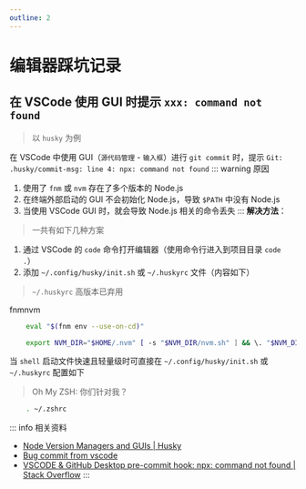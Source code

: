 ```yaml
---
outline: 2
---
```


# 编辑器踩坑记录

## 在 VSCode 使用 GUI 时提示 `xxx: command not found`

> 以 `husky` 为例

在 VSCode 中使用 GUI（`源代码管理` - `输入框`）进行 `git commit` 时，提示 `Git: .husky/commit-msg: line 4: npx: command not found`
::: warning 原因
1.  使用了 `fnm` 或 `nvm` 存在了多个版本的 Node.js
2.  在终端外部启动的 GUI 不会初始化 Node.js，导致 `$PATH` 中没有 Node.js
3.  当使用 VSCode GUI 时，就会导致 Node.js 相关的命令丢失
:::
**解决方法**：

> 一共有如下几种方案

1.  通过 VSCode 的 `code` 命令打开编辑器（使用命令行进入到项目目录 `code .`）
2.  添加 `~/.config/husky/init.sh` 或 `~/.huskyrc` 文件（内容如下）

> `~/.huskyrc` 高版本已弃用

fnmnvm

```bash
    eval "$(fnm env --use-on-cd)"

```

```bash
    export NVM_DIR="$HOME/.nvm" [ -s "$NVM_DIR/nvm.sh" ] && \. "$NVM_DIR/nvm.sh"

```

当 `shell` 启动文件快速且轻量级时可直接在 `~/.config/husky/init.sh` 或 `~/.huskyrc` 配置如下

> Oh My ZSH: 你们针对我？

```sh
    . ~/.zshrc

```  
::: info 相关资料

*   [Node Version Managers and GUIs | Husky](https://typicode.github.io/husky/how-to.html#node-version-managers-and-guis)
*   [Bug commit from vscode](https://github.com/typicode/husky/issues/912)
*   [VSCODE & GitHub Desktop pre-commit hook: npx: command not found | Stack Overflow](https://stackoverflow.com/questions/67115897/vscode-github-desktop-pre-commit-hook-npx-command-not-found)
:::
